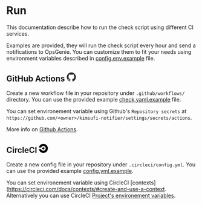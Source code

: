 # Run

This documentation describe how to run the check script using different CI services.

Examples are provided, they will run the check script every hour and send a notifications to OpsGenie. You can customize them to fit your needs using environment variables described in [config.env.example](config.env.example) file.

## GitHub Actions <img src="./assets/github.svg" width="24">

Create a new workflow file in your repository under `.github/workflows/` directory. You can use the provided example [check.yaml.example](.github/workflows/check.yaml.example) file.

You can set environement variable using Github's `Repository secrets` at `https://github.com/<owner>/kimsufi-notifier/settings/secrets/actions`.

More info on [Github Actions](https://docs.github.com/en/actions/writing-workflows/workflow-syntax-for-github-actions).

## CircleCI <img src="./assets/circleci.svg" width="24">

Create a new config file in your repository under `.circleci/config.yml`. You can use the provided example [config.yml.example](.circleci/config.yml.example).

You can set environement variable using CircleCI [contexts](https://circleci.com/docs/contexts/#create-and-use-a-context. Alternatively you can use CircleCI [Project's environement variables](https://circleci.com/docs/set-environment-variable/#set-an-environment-variable-in-a-project).
